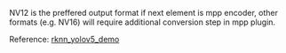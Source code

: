 
NV12 is the preffered output format if next element is mpp encoder, other formats (e.g. NV16) will require additional conversion step in mpp plugin.

Reference:
[rknn_yolov5_demo](https://github.com/airockchip/rknn-toolkit2/tree/master/rknpu2/examples/rknn_yolov5_demo)
